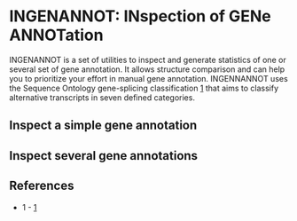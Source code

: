 # INGENANNOT: INspection of GENe ANNOTation

INGENANNOT is a set of utilities to inspect and generate 
statistics of one or several set of gene annotation. It allows
structure comparison and can help you to prioritize your 
effort in manual gene annotation. INGENNANNOT uses the
Sequence Ontology gene-splicing classification [1]() that aims
to classify alternative transcripts in seven defined 
categories. 

## Inspect a simple gene annotation

## Inspect several gene annotations

## References

* 1 - [1]()
